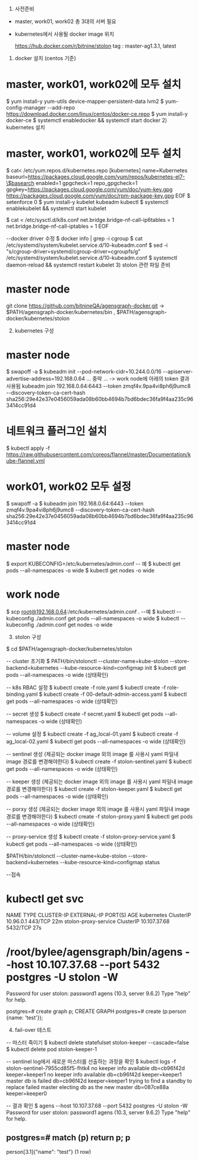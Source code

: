 1. 사전준비

- master, work01, work02 총 3대의 서버 필요
- kubernetes에서 사용될 docker image 위치

  https://hub.docker.com/r/bitnine/stolon
  tag : master-ag1.3.1, latest

1) docker 설치 (centos 기준)

# master, work01, work02에 모두 설치
$ yum install-y yum-utils device-mapper-persistent-data lvm2
$ yum-config-manager --add-repo https://download.docker.com/linux/centos/docker-ce.repo
$ yum install-y docker-ce
$ systemctl enabledocker && systemctl start docker
2) kubernetes 설치

# master, work01, work02에 모두 설치
$ cat<<EOF > /etc/yum.repos.d/kubernetes.repo
[kubernetes]
name=Kubernetes
baseurl=https://packages.cloud.google.com/yum/repos/kubernetes-el7-\$basearch
enabled=1
gpgcheck=1
repo_gpgcheck=1
gpgkey=https://packages.cloud.google.com/yum/doc/yum-key.gpg https://packages.cloud.google.com/yum/doc/rpm-package-key.gpg
EOF
$ setenforce 0
$ yum install-y kubelet kubeadm kubectl
$ systemctl enablekubelet && systemctl start kubelet

$ cat <<EOF >  /etc/sysctl.d/k8s.conf
net.bridge.bridge-nf-call-ip6tables = 1
net.bridge.bridge-nf-call-iptables = 1
EOF

 --docker driver 수정
$ docker info | grep -i cgroup
$ cat /etc/systemd/system/kubelet.service.d/10-kubeadm.conf
$ sed -i "s/cgroup-driver=systemd/cgroup-driver=cgroupfs/g" /etc/systemd/system/kubelet.service.d/10-kubeadm.conf
$ systemctl daemon-reload && systemctl restart kubelet
3) stolon 관련 파일 준비

# master node 
git clone https://github.com/bitnineQA/agensgraph-docker.git
-> $PATH/agensgraph-docker/kubernetes/bin , $PATH/agensgraph-docker/kubernetes/stolon 

2. kubernetes 구성

# master node 
$ swapoff -a
$ kubeadm init --pod-network-cidr=10.244.0.0/16 --apiserver-advertise-address=192.168.0.64
... 중략 ...
-> work node에 아래의 token 결과 사용됨
kubeadm join 192.168.0.64:6443 --token zmqf4v.9pa4vi8ph6j9umc8 --discovery-token-ca-cert-hash sha256:29e42e37e0456059ada08b60bb4694b7bd6bdec36fa9f4aa235c963414cc91d4


# 네트워크 플러그인 설치
$ kubectl apply -f https://raw.githubusercontent.com/coreos/flannel/master/Documentation/kube-flannel.yml


# work01, work02 모두 설정
$ swapoff -a
$ kubeadm join 192.168.0.64:6443 --token zmqf4v.9pa4vi8ph6j9umc8 --discovery-token-ca-cert-hash sha256:29e42e37e0456059ada08b60bb4694b7bd6bdec36fa9f4aa235c963414cc91d4


# master node 
$ export KUBECONFIG=/etc/kubernetes/admin.conf
-- 예
$ kubectl get pods --all-namespaces -o wide
$ kubectl get nodes -o wide


# work node 
$ scp root@192.168.0.64:/etc/kubernetes/admin.conf .
--예
$ kubectl --kubeconfig ./admin.conf get pods --all-namespaces -o wide
$ kubectl --kubeconfig ./admin.conf get nodes -o wide


3. stolon 구성

$ cd $PATH/agensgraph-docker/kubernetes/stolon

-- cluster 초기화
$ PATH/bin/stolonctl --cluster-name=kube-stolon --store-backend=kubernetes --kube-resource-kind=configmap init
$ kubectl get pods --all-namespaces -o wide (상태확인)

-- k8s RBAC 설정
$ kubectl create -f role.yaml
$ kubectl create -f role-binding.yaml
$ kubectl create -f 00-default-admin-access.yaml
$ kubectl get pods --all-namespaces -o wide (상태확인)

-- secret 생성
$ kubectl create -f secret.yaml
$ kubectl get pods --all-namespaces -o wide (상태확인)

-- volume 설정
$ kubectl create -f ag_local-01.yaml
$ kubectl create -f ag_local-02.yaml
$ kubectl get pods --all-namespaces -o wide (상태확인)

-- sentinel 생성 (제공되는 docker image 외의 image 를 사용시 yaml 파일내 image 경로를 변경해야한다)
$ kubectl create -f stolon-sentinel.yaml
$ kubectl get pods --all-namespaces -o wide (상태확인)

-- keeper 생성 (제공되는 docker image 외의 image 를 사용시 yaml 파일내 image 경로를 변경해야한다)
$ kubectl create -f stolon-keeper.yaml
$ kubectl get pods --all-namespaces -o wide (상태확인)

-- porxy 생성 (제공되는 docker image 외의 image 를 사용시 yaml 파일내 image 경로를 변경해야한다)
$ kubectl create -f stolon-proxy.yaml
$ kubectl get pods --all-namespaces -o wide (상태확인)

-- proxy-service 생성
$ kubectl create -f stolon-proxy-service.yaml
$ kubectl get pods --all-namespaces -o wide (상태확인)


$PATH/bin/stolonctl  --cluster-name=kube-stolon --store-backend=kubernetes --kube-resource-kind=configmap status


--접속
# kubectl get svc
NAME                   TYPE        CLUSTER-IP     EXTERNAL-IP   PORT(S)    AGE
kubernetes             ClusterIP   10.96.0.1      <none>        443/TCP    22m
stolon-proxy-service   ClusterIP   10.107.37.68   <none>        5432/TCP   27s
 
 
# /root/bylee/agensgraph/bin/agens --host 10.107.37.68  --port 5432 postgres -U stolon -W
Password for user stolon: password1
agens (10.3, server 9.6.2)
Type "help" for help.
 
postgres=# create graph p;
CREATE GRAPH
postgres=# create (p:person {name: 'test'});


4. fail-over 테스트

-- 마스터 죽이기
$ kubectl delete statefulset stolon-keeper --cascade=false
$ kubectl delete pod stolon-keeper-1
 
-- sentinel log에서 새로운 마스터를 선출하는 과정을 확인
$ kubectl logs -f stolon-sentinel-7955cd85f5-fhtk4
no keeper info available db=cb96f42d keeper=keeper1
no keeper info available db=cb96f42d keeper=keeper1
master db is failed db=cb96f42d keeper=keeper1
trying to find a standby to replace failed master
electing db as the new master db=087ce88a keeper=keeper0
 
-- 결과 확인
$ agens --host 10.107.37.68  --port 5432 postgres -U stolon -W
Password for user stolon: password1
agens (10.3, server 9.6.2)
Type "help" for help.
 
postgres=# match (p) return p;
              p               
------------------------------
 person[3.1]{"name": "test"}
(1 row)
